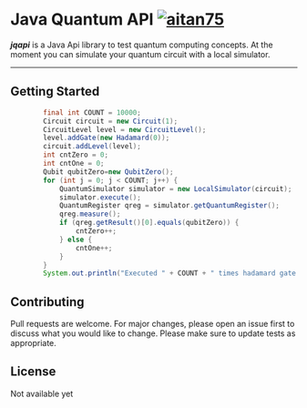 # Java Quantum API [![aitan75](https://circleci.com/gh/aitan75/jqapi.svg?style=svg)](https://app.circleci.com/pipelines/github/aitan75/jqapi)

_**jqapi**_ is a Java Api library to test quantum computing concepts. At the moment you can simulate your quantum circuit with a local simulator.

***

## Getting Started

```java
        final int COUNT = 10000;
        Circuit circuit = new Circuit(1);
        CircuitLevel level = new CircuitLevel();
        level.addGate(new Hadamard(0));
        circuit.addLevel(level);
        int cntZero = 0;
        int cntOne = 0;
        Qubit qubitZero=new QubitZero();
        for (int j = 0; j < COUNT; j++) {
            QuantumSimulator simulator = new LocalSimulator(circuit);
            simulator.execute();
            QuantumRegister qreg = simulator.getQuantumRegister();
            qreg.measure();
            if (qreg.getResult()[0].equals(qubitZero)) {
                cntZero++;
            } else {
                cntOne++;
            }
        }
        System.out.println("Executed " + COUNT + " times hadamard gate on single qubit: " + cntZero + " of them were 0 and " + cntOne + " were 1.");
```

## Contributing
Pull requests are welcome. For major changes, please open an issue first to discuss what you would like to change.
Please make sure to update tests as appropriate.

## License
Not available yet
